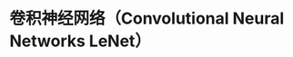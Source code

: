 卷积神经网络（Convolutional Neural Networks LeNet）
==================================================








